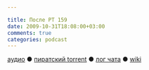 ```yaml
---

title: После РТ 159
date: 2009-10-31T18:08:00+03:00
comments: true
categories: podcast
---
```

[аудио](http://cdn.radio-t.com/rt159post.mp3) ● [пиратский torrent](http://pirates.radio-t.com/torrents/rt159post.mp3.torrent) ● [лог чата](http://chat.radio-t.com/logs/radio-t-159.html) ● [wiki](http://wiki.radio-t.com/%D0%9F%D0%BE%D1%81%D0%BB%D0%B5_%D0%A0%D0%A2_159)<audio src="http://cdn.radio-t.com/rt159post.mp3" preload="none">
